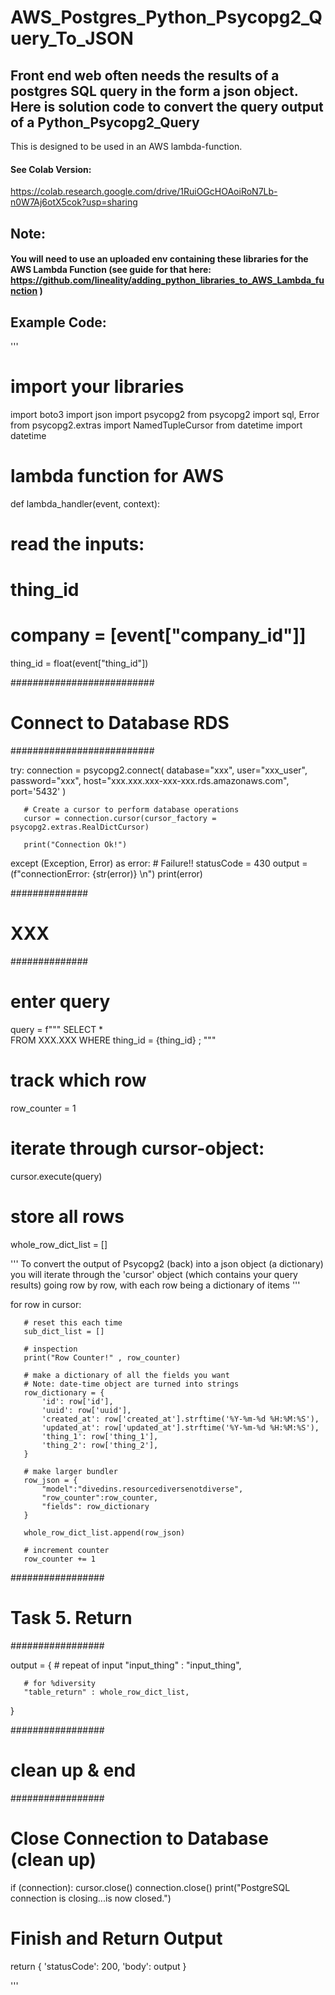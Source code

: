 # AWS_Postgres_Python_Psycopg2_Query_To_JSON

## Front end web often needs the results of a postgres SQL query in the form a json object. Here is solution code to convert the query output of a Python_Psycopg2_Query 

This is designed to be used in an AWS lambda-function.

#### See Colab Version:
https://colab.research.google.com/drive/1RuiOGcHOAoiRoN7Lb-n0W7Aj6otX5cok?usp=sharing 

## Note: 
#### You will need to use an uploaded env containing these libraries for the AWS Lambda Function (see guide for that here: https://github.com/lineality/adding_python_libraries_to_AWS_Lambda_function )

## Example Code:

'''
# import your libraries
import boto3
import json
import psycopg2
from psycopg2 import sql, Error
from psycopg2.extras import NamedTupleCursor
from datetime import datetime
 
# lambda function for AWS
def lambda_handler(event, context):
 
   # read the inputs:
   # thing_id
   # company = [event["company_id"]]
   thing_id = float(event["thing_id"])
 
   ##########################
   # Connect to Database RDS
   ##########################
 
   try:
       connection = psycopg2.connect(
           database="xxx",
           user="xxx_user",
           password="xxx",
           host="xxx.xxx.xxx-xxx-xxx.rds.amazonaws.com",
           port='5432'
       )
 
       # Create a cursor to perform database operations
       cursor = connection.cursor(cursor_factory = psycopg2.extras.RealDictCursor)
 
       print("Connection Ok!")
 
   except (Exception, Error) as error:  # Failure!!
       statusCode = 430
       output = (f"connectionError: {str(error)} \n")
       print(error)
 
 
   ##############
   # XXX
   ##############
 
   # enter query
 
   query = f"""
   SELECT *   
   FROM XXX.XXX
   WHERE thing_id = {thing_id}
   ;
   """
 
   # track which row
   row_counter = 1
 
   # iterate through cursor-object:
   cursor.execute(query)
 
   # store all rows
   whole_row_dict_list = []
 
   '''
   To convert the output of Psycopg2 (back) into a json object (a dictionary)
   you will iterate through the 'cursor' object
   (which contains your query results)
   going row by row, with each row being a dictionary of items
   '''
 
   for row in cursor:
 
       # reset this each time
       sub_dict_list = []
      
       # inspection
       print("Row Counter!" , row_counter)
 
       # make a dictionary of all the fields you want
       # Note: date-time object are turned into strings
       row_dictionary = {
           'id': row['id'],
           'uuid': row['uuid'],
           'created_at': row['created_at'].strftime('%Y-%m-%d %H:%M:%S'),
           'updated_at': row['updated_at'].strftime('%Y-%m-%d %H:%M:%S'),
           'thing_1': row['thing_1'],
           'thing_2': row['thing_2'],
       }
 
       # make larger bundler
       row_json = {
           "model":"divedins.resourcediversenotdiverse",
           "row_counter":row_counter,
           "fields": row_dictionary
       }
 
       whole_row_dict_list.append(row_json)
 
       # increment counter
       row_counter += 1
 
 
   #################
   # Task 5. Return
   #################
 
   output = {
       # repeat of input
       "input_thing" : "input_thing",
 
       # for %diversity
       "table_return" : whole_row_dict_list,
   }
 
 
   #################
   # clean up & end
   #################
 
   # Close Connection to Database (clean up)
   if (connection):
       cursor.close()
       connection.close()
       print("PostgreSQL connection is closing...is now closed.")
 
   # Finish and Return Output
   return {
       'statusCode': 200,
       'body': output
       }

'''
